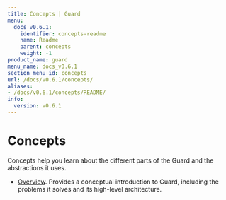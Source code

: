 ```yaml
---
title: Concepts | Guard
menu:
  docs_v0.6.1:
    identifier: concepts-readme
    name: Readme
    parent: concepts
    weight: -1
product_name: guard
menu_name: docs_v0.6.1
section_menu_id: concepts
url: /docs/v0.6.1/concepts/
aliases:
- /docs/v0.6.1/concepts/README/
info:
  version: v0.6.1
---
```


# Concepts

Concepts help you learn about the different parts of the Guard and the abstractions it uses.

- [Overview](/docs/v0.6.1/concepts/overview). Provides a conceptual introduction to Guard, including the problems it solves and its high-level architecture.
